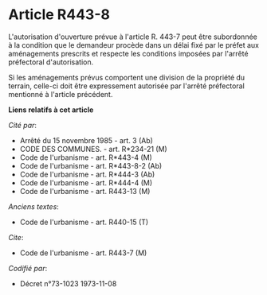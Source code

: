 # Article R443-8

L'autorisation d'ouverture prévue à l'article R. 443-7 peut être subordonnée à la condition que le demandeur procède dans un
délai fixé par le préfet aux aménagements prescrits et respecte les conditions imposées par l'arrêté préfectoral
d'autorisation.

Si les aménagements prévus comportent une division de la propriété du terrain, celle-ci doit être expressement autorisée par
l'arrêté préfectoral mentionné à l'article précédent.

**Liens relatifs à cet article**

_Cité par_:

  - Arrêté du 15 novembre 1985 - art. 3 (Ab)
  - CODE DES COMMUNES. - art. R*234-21 (M)
  - Code de l'urbanisme - art. R*443-4 (M)
  - Code de l'urbanisme - art. R*443-8-2 (Ab)
  - Code de l'urbanisme - art. R*444-3 (Ab)
  - Code de l'urbanisme - art. R*444-4 (M)
  - Code de l'urbanisme - art. R443-13 (M)

_Anciens textes_:

  - Code de l'urbanisme - art. R440-15 (T)

_Cite_:

  - Code de l'urbanisme - art. R443-7 (M)

_Codifié par_:

  - Décret n°73-1023 1973-11-08
